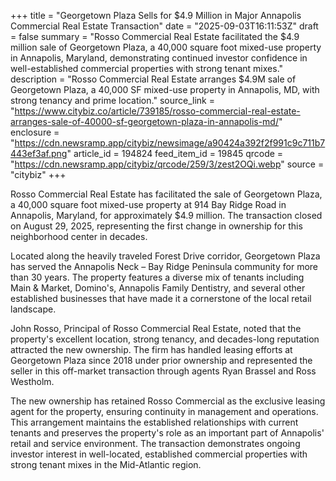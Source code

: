 +++
title = "Georgetown Plaza Sells for $4.9 Million in Major Annapolis Commercial Real Estate Transaction"
date = "2025-09-03T16:11:53Z"
draft = false
summary = "Rosso Commercial Real Estate facilitated the $4.9 million sale of Georgetown Plaza, a 40,000 square foot mixed-use property in Annapolis, Maryland, demonstrating continued investor confidence in well-established commercial properties with strong tenant mixes."
description = "Rosso Commercial Real Estate arranges $4.9M sale of Georgetown Plaza, a 40,000 SF mixed-use property in Annapolis, MD, with strong tenancy and prime location."
source_link = "https://www.citybiz.co/article/739185/rosso-commercial-real-estate-arranges-sale-of-40000-sf-georgetown-plaza-in-annapolis-md/"
enclosure = "https://cdn.newsramp.app/citybiz/newsimage/a90424a392f2f991c9c711b7443ef3af.png"
article_id = 194824
feed_item_id = 19845
qrcode = "https://cdn.newsramp.app/citybiz/qrcode/259/3/zest2OQi.webp"
source = "citybiz"
+++

<p>Rosso Commercial Real Estate has facilitated the sale of Georgetown Plaza, a 40,000 square foot mixed-use property at 914 Bay Ridge Road in Annapolis, Maryland, for approximately $4.9 million. The transaction closed on August 29, 2025, representing the first change in ownership for this neighborhood center in decades.</p><p>Located along the heavily traveled Forest Drive corridor, Georgetown Plaza has served the Annapolis Neck – Bay Ridge Peninsula community for more than 30 years. The property features a diverse mix of tenants including Main & Market, Domino's, Annapolis Family Dentistry, and several other established businesses that have made it a cornerstone of the local retail landscape.</p><p>John Rosso, Principal of Rosso Commercial Real Estate, noted that the property's excellent location, strong tenancy, and decades-long reputation attracted the new ownership. The firm has handled leasing efforts at Georgetown Plaza since 2018 under prior ownership and represented the seller in this off-market transaction through agents Ryan Brassel and Ross Westholm.</p><p>The new ownership has retained Rosso Commercial as the exclusive leasing agent for the property, ensuring continuity in management and operations. This arrangement maintains the established relationships with current tenants and preserves the property's role as an important part of Annapolis' retail and service environment. The transaction demonstrates ongoing investor interest in well-located, established commercial properties with strong tenant mixes in the Mid-Atlantic region.</p>